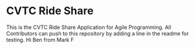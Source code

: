CVTC Ride Share
=============

This is the CVTC Ride Share Application for Agile Programming.
All Contributors can push to this repository by adding a line in the readme for testing.
Hi Ben from Mark F
